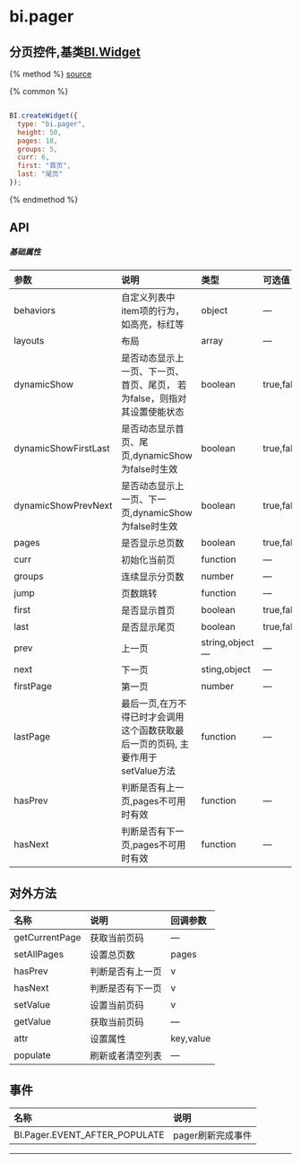# bi.pager

## 分页控件,基类[BI.Widget](/core/widget.md)

{% method %}
[source](https://jsfiddle.net/fineui/rhhte9b3/)

{% common %}
```javascript

BI.createWidget({
  type: "bi.pager",
  height: 50,
  pages: 18,
  groups: 5,
  curr: 6,
  first: "首页",
  last: "尾页"
});


```

{% endmethod %}

## API
##### 基础属性
| 参数    | 说明           | 类型  | 可选值 | 默认值
| :------ |:-------------  | :-----| :----|:----
| behaviors | 自定义列表中item项的行为，如高亮，标红等 | object| — | {}|
| layouts | 布局| array |— | {type:"bi.horizontal",hgap:10,vgap:0} |
| dynamicShow | 是否动态显示上一页、下一页、首页、尾页， 若为false，则指对其设置使能状态 | boolean| true,false | true|
| dynamicShowFirstLast | 是否动态显示首页、尾页,dynamicShow为false时生效| boolean| true,false | false |
| dynamicShowPrevNext | 是否动态显示上一页、下一页,dynamicShow为false时生效 | boolean| true,false | false|
| pages | 是否显示总页数 | boolean| true,false|false|
| curr | 初始化当前页 | function | —| function(){return 1;}|
| groups | 连续显示分页数 | number | — | 0 |
| jump | 页数跳转| function |— | —|
| first | 是否显示首页 | boolean | true,false| false|
| last | 是否显示尾页 | boolean | true,false| false|
| prev | 上一页 | string,object —| — |"上一页" |
| next | 下一页 | sting,object| —| "下一页" |
| firstPage | 第一页 | number|— | 1 |
| lastPage | 最后一页,在万不得已时才会调用这个函数获取最后一页的页码,  主要作用于setValue方法 | function | —| function(){ return 1;}|
| hasPrev | 判断是否有上一页,pages不可用时有效 | function | —| — |
| hasNext | 判断是否有下一页,pages不可用时有效 | function |— | — |


## 对外方法
| 名称     | 说明                           |  回调参数     
| :------ |:-------------                  | :-----   
| getCurrentPage | 获取当前页码 | —|
| setAllPages | 设置总页数 | pages |
| hasPrev | 判断是否有上一页 |  v |
| hasNext |  判断是否有下一页 |  v |
| setValue |  设置当前页码 | v |
| getValue | 获取当前页码 | —|
| attr | 设置属性 | key,value |
| populate | 刷新或者清空列表| —|

## 事件
| 名称     | 说明          |
| :------ |:------------- |
| BI.Pager.EVENT_AFTER_POPULATE   |  pager刷新完成事件   |

---


